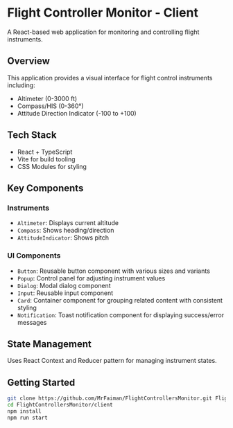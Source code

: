 # Flight Controller Monitor - Client

A React-based web application for monitoring and controlling flight instruments.

## Overview

This application provides a visual interface for flight control instruments including:
- Altimeter (0-3000 ft)
- Compass/HIS (0-360°)
- Attitude Direction Indicator (-100 to +100)

## Tech Stack
- React + TypeScript
- Vite for build tooling
- CSS Modules for styling

## Key Components

### Instruments
- `Altimeter`: Displays current altitude
- `Compass`: Shows heading/direction
- `AttitudeIndicator`: Shows pitch

### UI Components
- `Button`: Reusable button component with various sizes and variants
- `Popup`: Control panel for adjusting instrument values
- `Dialog`: Modal dialog component
- `Input`: Reusable input component
- `Card`: Container component for grouping related content with consistent styling
- `Notification`: Toast notification component for displaying success/error messages

## State Management
Uses React Context and Reducer pattern for managing instrument states.

## Getting Started
```bash
git clone https://github.com/MrFaiman/FlightControllersMonitor.git FlightControllersMonitor
cd FlightControllersMonitor/client
npm install
npm run start
```